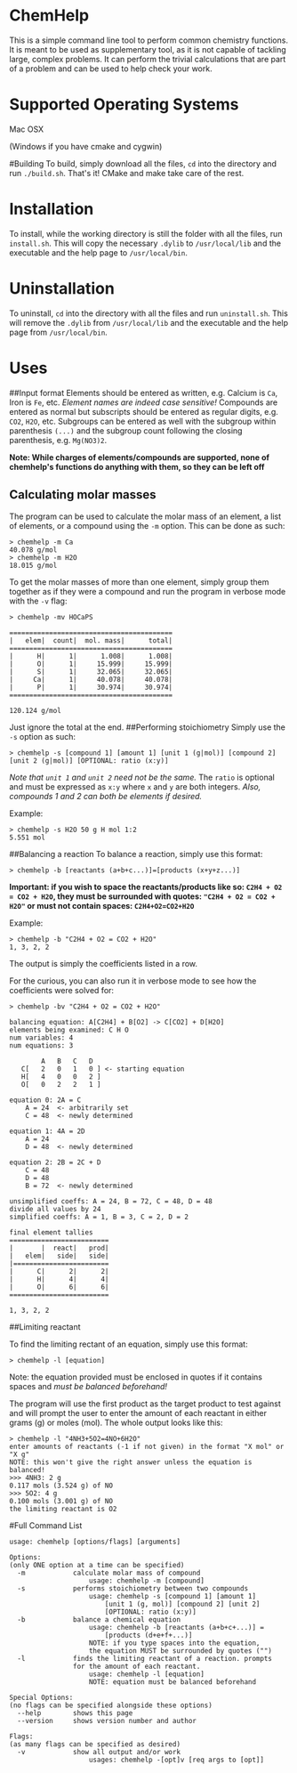 # ChemHelp
This is a simple command line tool to perform common chemistry functions. It is meant to be used as supplementary tool, as it is not capable of tackling large, complex problems. It can perform the trivial calculations that are part of a problem and can be used to help check your work.

# Supported Operating Systems
Mac OSX

(Windows if you have cmake and cygwin)

#Building
To build, simply download all the files, `cd` into the directory and run `./build.sh`. That's it! CMake and make take care of the rest.

# Installation
To install, while the working directory is still the folder with all the files, run `install.sh`. This will copy the necessary `.dylib` to `/usr/local/lib` and the executable and the help page to `/usr/local/bin`.

# Uninstallation
To uninstall, `cd` into the directory with all the files and run `uninstall.sh`. This will remove the `.dylib` from `/usr/local/lib` and the executable and the help page from `/usr/local/bin`.

# Uses
##Input format
Elements should be entered as written, e.g. Calcium is `Ca`, Iron is `Fe`, etc. *Element names are indeed case sensitive!*
Compounds are entered as normal but subscripts should be entered as regular digits, e.g. `CO2`, `H2O`, etc.
Subgroups can be entered as well with the subgroup within parenthesis `(...)` and the subgroup count following the closing parenthesis, e.g. `Mg(NO3)2`.

<b>Note: While charges of elements/compounds are supported, none of chemhelp's functions do anything with them, so they can be left off</b>
## Calculating molar masses
The program can be used to calculate the molar mass of an element, a list of elements, or a compound using the `-m` option. This can be done as such:

    > chemhelp -m Ca
    40.078 g/mol
    > chemhelp -m H2O
    18.015 g/mol
To get the molar masses of more than one element, simply group them together as if they were a compound and run the program in verbose mode with the `-v` flag:

    > chemhelp -mv HOCaPS
    
    =========================================
    |   elem|  count|  mol. mass|      total|
    =========================================
    |      H|      1|      1.008|      1.008|
    |      O|      1|     15.999|     15.999|
    |      S|      1|     32.065|     32.065|
    |     Ca|      1|     40.078|     40.078|
    |      P|      1|     30.974|     30.974|
    =========================================
    
    120.124 g/mol
Just ignore the total at the end.
##Performing stoichiometry
Simply use the `-s` option as such:

    > chemhelp -s [compound 1] [amount 1] [unit 1 (g|mol)] [compound 2] [unit 2 (g|mol)] [OPTIONAL: ratio (x:y)]
*Note that `unit 1` and `unit 2` need not be the same.* The `ratio` is optional and must be expressed as `x:y` where `x` and `y` are both integers. *Also, compounds 1 and 2 can both be elements if desired.*

Example:

    > chemhelp -s H2O 50 g H mol 1:2
    5.551 mol
##Balancing a reaction
To balance a reaction, simply use this format:

    > chemhelp -b [reactants (a+b+c...)]=[products (x+y+z...)]

<b>Important: if you wish to space the reactants/products like so: `C2H4 + O2 = CO2 + H2O`, they must be surrounded with quotes: `"C2H4 + O2 = CO2 + H2O"` or must not contain spaces: `C2H4+O2=CO2+H2O`</b>

Example:

    > chemhelp -b "C2H4 + O2 = CO2 + H2O"
    1, 3, 2, 2
    
The output is simply the coefficients listed in a row.

For the curious, you can also run it in verbose mode to see how the coefficients were solved for:

    > chemhelp -bv "C2H4 + O2 = CO2 + H2O"
    
    balancing equation: A[C2H4] + B[O2] -> C[CO2] + D[H2O]
    elements being examined: C H O
    num variables: 4
    num equations: 3
    
            A   B   C   D
       C[   2   0   1   0 ] <- starting equation
       H[   4   0   0   2 ]
       O[   0   2   2   1 ]
    
    equation 0: 2A = C
        A = 24  <- arbitrarily set
        C = 48  <- newly determined

    equation 1: 4A = 2D
        A = 24
        D = 48  <- newly determined

    equation 2: 2B = 2C + D
        C = 48
        D = 48
        B = 72  <- newly determined
    
    unsimplified coeffs: A = 24, B = 72, C = 48, D = 48
    divide all values by 24
    simplified coeffs: A = 1, B = 3, C = 2, D = 2

    final element tallies
    =========================
    |       |  react|   prod|
    |   elem|   side|   side|
    |========================
    |      C|      2|      2|
    |      H|      4|      4|
    |      O|      6|      6|
    =========================
    
    1, 3, 2, 2
    
##Limiting reactant

To find the limiting rectant of an equation, simply use this format:

    > chemhelp -l [equation]
    
Note: the equation provided must be enclosed in quotes if it contains spaces and <i>must be balanced beforehand!</i>

The program will use the first product as the target product to test against and will prompt the user to enter the amount of each reactant in either grams (g) or moles (mol). The whole output looks like this:

    > chemhelp -l "4NH3+5O2=4NO+6H2O"
    enter amounts of reactants (-1 if not given) in the format "X mol" or "X g"
    NOTE: this won't give the right answer unless the equation is balanced!
    >>> 4NH3: 2 g
    0.117 mols (3.524 g) of NO
    >>> 5O2: 4 g
    0.100 mols (3.001 g) of NO
    the limiting reactant is O2

#Full Command List

    usage: chemhelp [options/flags] [arguments]
    
    Options:
    (only ONE option at a time can be specified)
      -m            calculate molar mass of compound
                        usage: chemhelp -m [compound]
      -s            performs stoichiometry between two compounds
                        usage: chemhelp -s [compound 1] [amount 1]
                            [unit 1 (g, mol)] [compound 2] [unit 2]
                            [OPTIONAL: ratio (x:y)]
      -b            balance a chemical equation
                        usage: chemhelp -b [reactants (a+b+c+...)] =
                            [products (d+e+f+...)]
                        NOTE: if you type spaces into the equation,
                        the equation MUST be surrounded by quotes ("")
      -l            finds the limiting reactant of a reaction. prompts
                    for the amount of each reactant.
                        usage: chemhelp -l [equation]
                        NOTE: equation must be balanced beforehand
    
    Special Options:
    (no flags can be specified alongside these options)
      --help        shows this page
      --version     shows version number and author
      
    Flags:
    (as many flags can be specified as desired)
      -v            show all output and/or work
                        usages: chemhelp -[opt]v [req args to [opt]]

